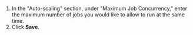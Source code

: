 1. In the "Auto-scaling" section, under "Maximum Job Concurrency," enter the maximum number of jobs you would like to allow to run at the same time.
1. Click **Save**.
